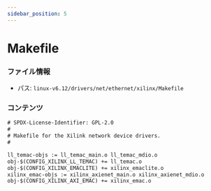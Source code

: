 ```yaml
---
sidebar_position: 5
---
```

# Makefile

### ファイル情報

- パス: `linux-v6.12/drivers/net/ethernet/xilinx/Makefile`

### コンテンツ

```txt
# SPDX-License-Identifier: GPL-2.0
#
# Makefile for the Xilink network device drivers.
#

ll_temac-objs := ll_temac_main.o ll_temac_mdio.o
obj-$(CONFIG_XILINX_LL_TEMAC) += ll_temac.o
obj-$(CONFIG_XILINX_EMACLITE) += xilinx_emaclite.o
xilinx_emac-objs := xilinx_axienet_main.o xilinx_axienet_mdio.o
obj-$(CONFIG_XILINX_AXI_EMAC) += xilinx_emac.o

```
